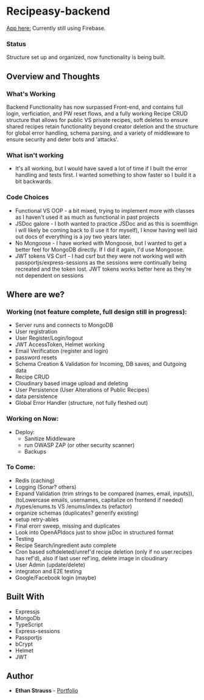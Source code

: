 # Recipeasy-backend

[App here:](https://stupefied-morse-5e1233.netlify.com/)
Currently still using Firebase.

### Status

Structure set up and organized, now functionality is being built. 

## Overview and Thoughts

### What's Working

Backend Functionality has now surpassed Front-end, and contains full login, verficiation, and PW reset flows, and a fully working Recipe CRUD structure that allows for public VS private recipes, soft deletes to ensure shared recipes retain functionality beyond creator deletion and the structure for global error handling, schema parsing, and a variety of middleware to ensure security and deter bots and 'attacks'. 

### What isn't working

- It's all working, but I would have saved a lot of time if I built the error handling and tests first. I wanted something to show faster so I build it a bit backwards. 

### Code Choices

- Functional VS OOP - a bit mixed, trying to implement more with classes as I haven't used it as much as functional in past projects
- JSDoc galore - I both wanted to practice JSDoc and as this is soemthign i will likely be coming back to (I use it for myself), I know having well laid out docs of everything is a joy two years later. 
- No Mongoose - I have worked with Mongoose, but I wanted to get a better feel for MongoDB directly. If I did it again, I'd use Mongoose.
- JWT tokens VS Csrf - I had csrf but they were not working well with passportjs/express-sessions as the sessions were continually being recreated and the token lost. JWT tokens works better here as they're not dependent on sessions

## Where are we?

### Working (not feature complete, full design still in progress):

- Server runs and connects to MongoDB 
- User registration
- User Register/Login/logout
- JWT AccessToken, Helmet working
- Email Verification (register and login)
- password resets
- Schema Creation & Validation for Incoming, DB saves, and Outgoing data
- Recipe CRUD
- Cloudinary based image upload and deleting
- User Persistence (User Alterations of Public Recipes)
- data persistence
- Global Error Handler (structure, not fully fleshed out)

### Working on Now:

- Deploy: 
    - Sanitize Middleware
    - run OWASP ZAP (or other security scanner)
    - Backups
    

### To Come:

- Redis (caching)
- Logging (Sonar? others)
- Expand Validation (trim strings to be compared (names, email, inputs)), (toLowercase emails, usernames, capitalize on frontend if needed)
- /types/enums.ts VS /enums/index.ts (refactor)
- organize schemas (duplicates? generify existing)
- setup retry-ables
- Final erorr sweep, missing and duplicates
- Look into OpenAPIdocs just to show jsDoc in structured format
- Testing
- Recipe Search/ingredient auto complete
- Cron based softdeleted/unref'd recipe deletion (only if no user.recipes has ref'd), also if last user ref'ing, delete image in cloudinary
- User Admin (update/delete)
- integraton and E2E testing
- Google/Facebook login (maybe)

## Built With

- Expressjs
- MongoDb
- TypeScript
- Express-sessions
- Passportjs
- bCrypt
- Helmet
- JWT

## Author

- **Ethan Strauss** - [Portfolio](https://dotethan.github.io)
